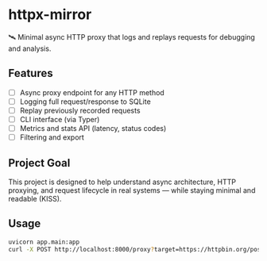 # httpx-mirror

🛰️ Minimal async HTTP proxy that logs and replays requests for debugging and analysis.

## Features

- [ ] Async proxy endpoint for any HTTP method
- [ ] Logging full request/response to SQLite
- [ ] Replay previously recorded requests
- [ ] CLI interface (via Typer)
- [ ] Metrics and stats API (latency, status codes)
- [ ] Filtering and export

## Project Goal

This project is designed to help understand async architecture, HTTP proxying, and request lifecycle in real systems — while staying minimal and readable (KISS).

## Usage

```bash
uvicorn app.main:app
curl -X POST http://localhost:8000/proxy?target=https://httpbin.org/post

